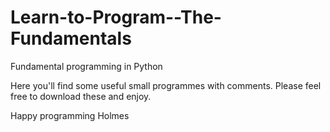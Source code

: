 Learn-to-Program--The-Fundamentals
==================================

Fundamental programming in Python

Here you'll find some useful small programmes with comments. Please feel free to download these and enjoy.

Happy programming
Holmes
